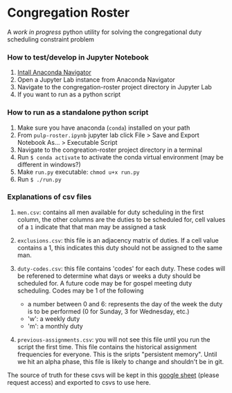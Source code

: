 # Congregation Roster

A _work in progress_ python utility for solving the congregational duty scheduling constraint problem

### How to test/develop in Jupyter Notebook

1. [Intall Anaconda Navigator](https://docs.anaconda.com/free/navigator/install/)
2. Open a Jupyter Lab instance from Anaconda Navigator
3. Navigate to the congregation-roster project directory in Jupyter Lab
4. If you want to run as a python script

### How to run as a standalone python script

1. Make sure you have anaconda (`conda`) installed on your path
2. From `pulp-roster.ipynb` jupyter lab click File > Save and Export Notebook As... > Executable Script
3. Navigate to the congreation-roster project directory in a terminal
4. Run `$ conda activate` to activate the conda virtual environment (may be different in windows?)
5. Make `run.py` executable: `chmod u+x run.py`
6. Run `$ ./run.py`

### Explanations of csv files

1. `men.csv`: contains all men available for duty scheduling in the first column, the other columns are the duties to be scheduled for, cell values of a `1` indicate that that man may be assigned a task

2. `exclusions.csv`: this file is an adjacency matrix of duties. If a cell value contains a 1, this indicates this duty should not be assigned to the same man.

3. `duty-codes.csv`: this file contains 'codes' for each duty. These codes will be referened to determine what days or weeks a duty should be scheduled for. A future code may be for gospel meeting duty scheduling. Codes may be 1 of the following

   - a number between 0 and 6: represents the day of the week the duty is to be performed (0 for Sunday, 3 for Wednesday, etc.)
   - 'w': a weekly duty
   - 'm': a monthly duty

4. `previous-assignments.csv`: you will not see this file until you run the script the first time. This file contains the historical assignment frequencies for everyone. This is the sripts "persistent memory". Until we hit an alpha phase, this file is likely to change and shouldn't be in git.

The source of truth for these csvs will be kept in this [google sheet](https://docs.google.com/spreadsheets/d/1ZvrvidGAKMgeG7aW0cY0kQ-0DDIzW-x2EG4FS-oczqI/edit?usp=sharing) (please request access) and exported to csvs to use here.
